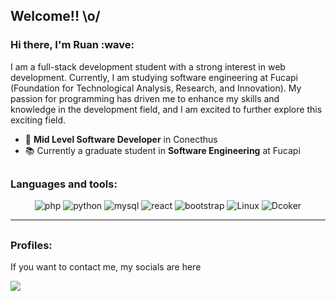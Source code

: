## Welcome!! \o/

<div>

  <h3>Hi there, I'm Ruan :wave: </h3>

  I am a full-stack development student with a strong interest in web development. Currently, I am studying software engineering at Fucapi (Foundation for Technological Analysis, Research, and Innovation). My passion for programming has driven me to enhance my skills and knowledge in the development field, and I am excited to further explore this exciting field.
  <br> 
</div>

- 🔭 **Mid Level Software Developer** in Conecthus
- 📚 Currently a graduate student in **Software Engineering** at Fucapi


##

### Languages and tools:

  <div align="center">
      <img alt="php" src="https://img.shields.io/badge/php-00000F?style=for-the-badge&logo=php">
      <img alt="python" src="https://img.shields.io/badge/python-00000F?style=for-the-badge&logo=python">
      <img alt="mysql" src="https://img.shields.io/badge/MySQL-00000F?style=for-the-badge&logo=mysql&logoColor=white">
      <img alt="react" src="https://img.shields.io/badge/react.js-00000F?style=for-the-badge&logo=react">
      <img alt="bootstrap" src="https://img.shields.io/badge/bootstrap-00000F?style=for-the-badge&logo=bootstrap">
      <img alt="Linux" src="https://img.shields.io/badge/linux-00000F?style=for-the-badge&logo=linux">
      <img alt="Dcoker" src="https://img.shields.io/badge/docker-00000F?style=for-the-badge&logo=docker">
    </div>
    <hr height="1">
  </div>





##

### Profiles:

If you want to contact me, my socials are here

<a href="https://www.linkedin.com/in/ruanppereira/"><img src="https://img.shields.io/badge/linkedin-%230077B5.svg?style=for-the-badge&logo=linkedin&logoColor=white"/></a>


<!--

Here are some ideas to get you started:

- 🔭 I’m currently working on ...
- 🌱 I’m currently learning ...
- 👯 I’m looking to collaborate on ...
- 🤔 I’m looking for help with ...
- 💬 Ask me about ...
- 📫 How to reach me: ...
- 😄 Pronouns: ...
- ⚡ Fun fact: ...
-->

